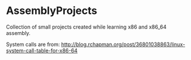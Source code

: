 AssemblyProjects
================

Collection of small projects created while learning x86 and x86_64 assembly.

System calls are from:
http://blog.rchapman.org/post/36801038863/linux-system-call-table-for-x86-64

